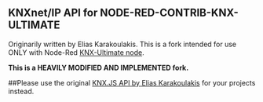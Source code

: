## KNXnet/IP API for NODE-RED-CONTRIB-KNX-ULTIMATE


Originarily written by Elias Karakoulakis.
This is a fork intended for use ONLY with Node-Red [KNX-Ultimate node](https://flows.nodered.org/node/node-red-contrib-knx-ultimate).

**This is a HEAVILY MODIFIED AND IMPLEMENTED fork.**

##Please use the original [KNX.JS API by Elias Karakoulakis](https://www.npmjs.com/package/knx) for your projects instead.